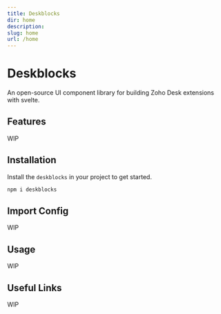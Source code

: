 ```yaml
---
title: Deskblocks
dir: home
description:
slug: home
url: /home
---
```


<script>
  import Info from "$lib/components/Info.svelte";
  import Fig from "$lib/components/Fig.svelte";
</script>

# Deskblocks

An open-source UI component library for building Zoho Desk extensions with svelte.

<Fig src="/assets/banner/deskblocks.png" noBorder />

## Features

WIP

## Installation

Install the `deskblocks` in your project to get started.

```bash
npm i deskblocks
```

## Import Config
WIP
## Usage
WIP
## Useful Links
WIP